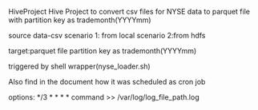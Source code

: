 HiveProject
Hive Project to convert csv files for NYSE data to parquet file with partition key as trademonth(YYYYmm)

source data-csv scenario 1: from local scenario 2:from hdfs

target:parquet file partition key as trademonth(YYYYmm)

triggered by shell wrapper(nyse_loader.sh)

Also find in the document how it was scheduled as cron job

options: */3 * * * * command >> /var/log/log_file_path.log
